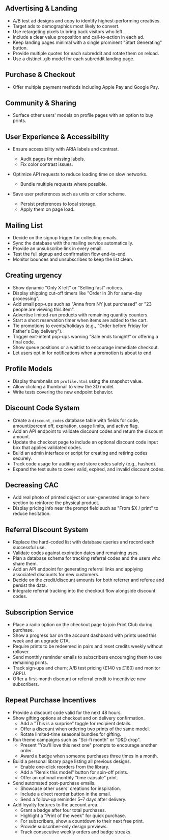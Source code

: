 ## Advertising & Landing

- A/B test ad designs and copy to identify highest-performing creatives.
- Target ads to demographics most likely to convert.
- Use retargeting pixels to bring back visitors who left.
- Include a clear value proposition and call-to-action in each ad.
- Keep landing pages minimal with a single prominent "Start Generating" button.
- Provide multiple quotes for each subreddit and rotate them on reload.
- Use a distinct .glb model for each subreddit landing page.

## Purchase & Checkout

- Offer multiple payment methods including Apple Pay and Google Pay.

## Community & Sharing

- Surface other users' models on profile pages with an option to buy prints.

## User Experience & Accessibility

- Ensure accessibility with ARIA labels and contrast.
  - Audit pages for missing labels.
  - Fix color contrast issues.
- Optimize API requests to reduce loading time on slow networks.

  - Bundle multiple requests where possible.

- Save user preferences such as units or color scheme.
  - Persist preferences to local storage.
  - Apply them on page load.

## Mailing List

- Decide on the signup trigger for collecting emails.
- Sync the database with the mailing service automatically.
- Provide an unsubscribe link in every email.
- Test the full signup and confirmation flow end-to-end.
- Monitor bounces and unsubscribes to keep the list clean.

## Creating urgency

- Show dynamic "Only X left" or "Selling fast" notices.
- Display shipping cut-off timers like "Order in 3h for same-day processing".
- Add small pop-ups such as "Anna from NY just purchased" or "23 people are viewing this item".
- Advertise limited-run products with remaining quantity counters.
- Start a short reservation timer when items are added to the cart.
- Tie promotions to events/holidays (e.g., "Order before Friday for Father's Day delivery").
- Trigger exit-intent pop-ups warning "Sale ends tonight!" or offering a final code.
- Show queue positions or a waitlist to encourage immediate checkout.
- Let users opt in for notifications when a promotion is about to end.

## Profile Models

- Display thumbnails on `profile.html` using the snapshot value.
- Allow clicking a thumbnail to view the 3D model.
- Write tests covering the new endpoint behavior.

## Discount Code System

- Create a `discount_codes` database table with fields for code, amount/percent off, expiration, usage limits, and active flag.
- Add an API endpoint to validate discount codes and return the discount amount.
- Update the checkout page to include an optional discount code input box that applies validated codes.
- Build an admin interface or script for creating and retiring codes securely.
- Track code usage for auditing and store codes safely (e.g., hashed).
- Expand the test suite to cover valid, expired, and invalid discount codes.

## Decreasing CAC

- Add real photo of printed object or user-generated image to hero section to reinforce the physical product.
- Display pricing info near the prompt field such as "From $X / print" to reduce hesitation.

## Referral Discount System

- Replace the hard-coded list with database queries and record each successful use.
- Validate codes against expiration dates and remaining uses.
- Plan a database schema for tracking referral codes and the users who share them.
- Add an API endpoint for generating referral links and applying associated discounts for new customers.
- Decide on the credit/discount amounts for both referrer and referee and persist the data.
- Integrate referral tracking into the checkout flow alongside discount codes.

## Subscription Service

- Place a radio option on the checkout page to join Print Club during purchase.
- Show a progress bar on the account dashboard with prints used this week and an upgrade CTA.
- Require prints to be redeemed in pairs and reset credits weekly without rollover.
- Send monthly reminder emails to subscribers encouraging them to use remaining prints.
- Track sign‑ups and churn; A/B test pricing (£140 vs £160) and monitor ARPU.
- Offer a first‑month discount or referral credit to incentivize new subscribers.

## Repeat Purchase Incentives

- Provide a discount code valid for the next 48 hours.
- Show gifting options at checkout and on delivery confirmation.
  - Add a "This is a surprise" toggle for recipient details.
  - Offer a discount when ordering two prints of the same model.
  - Rotate limited-time seasonal bundles for gifting.
- Run theme campaigns such as "Sci-fi month" or "D&D drop".
  - Present "You'll love this next one" prompts to encourage another order.
  - Award a badge when someone purchases three times in a month.
- Build a personal library page listing all previous designs.
  - Enable one-click reorders from the library.
  - Add a "Remix this model" button for spin-off prints.
  - Offer an optional monthly "time capsule" print.
- Send automated post-purchase emails.
  - Showcase other users' creations for inspiration.
  - Include a direct reorder button in the email.
  - Send a follow-up reminder 5–7 days after delivery.
- Add loyalty features to the account area.
  - Grant a badge after four total purchases.
  - Highlight a "Print of the week" for quick purchase.
  - For subscribers, show a countdown to their next free print.
  - Provide subscriber-only design previews.
  - Track consecutive weekly orders and badge streaks.
